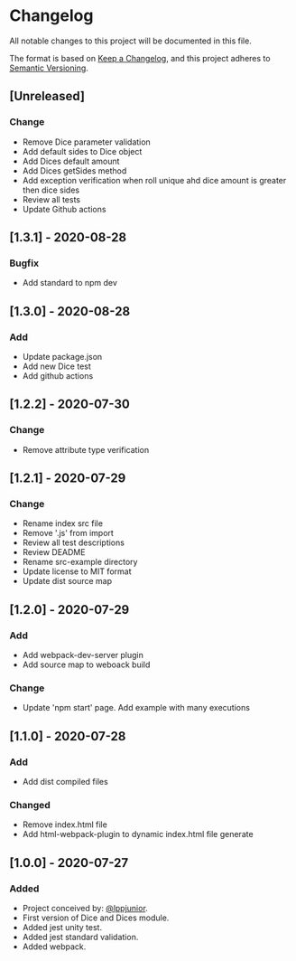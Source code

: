 
# Changelog
All notable changes to this project will be documented in this file.

The format is based on [Keep a Changelog](https://keepachangelog.com/en/1.0.0/),
and this project adheres to [Semantic Versioning](https://semver.org/spec/v2.0.0.html).

## [Unreleased]
### Change
- Remove Dice parameter validation
- Add default sides to Dice object
- Add Dices default amount
- Add Dices getSides method
- Add exception verification when roll unique ahd dice amount is greater then dice sides
- Review all tests
- Update Github actions

## [1.3.1] - 2020-08-28
### Bugfix
- Add standard to npm dev

## [1.3.0] - 2020-08-28
### Add
- Update package.json
- Add new Dice test
- Add github actions

## [1.2.2] - 2020-07-30
### Change
- Remove attribute type verification

## [1.2.1] - 2020-07-29
### Change
- Rename index src file
- Remove '.js' from import
- Review all test descriptions
- Review DEADME
- Rename src-example directory
- Update license to MIT format
- Update dist source map

## [1.2.0] - 2020-07-29
### Add
- Add webpack-dev-server plugin
- Add source map to weboack build
### Change
- Update 'npm start' page. Add example with many executions

## [1.1.0] - 2020-07-28
### Add
- Add dist compiled files
### Changed
- Remove index.html file
- Add html-webpack-plugin to dynamic index.html file generate

## [1.0.0] - 2020-07-27
### Added
- Project conceived by: [@lppjunior](https://github.com/lppjunior).
- First version of Dice and Dices module.
- Added jest unity test.
- Added jest standard validation.
- Added webpack.